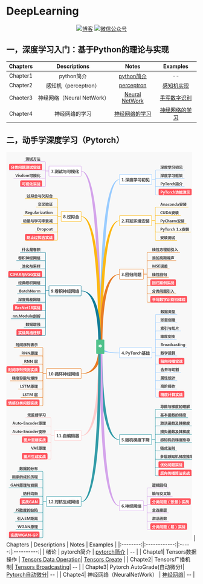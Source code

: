 # DeepLearning
<p align="center">
  <a href="https://keviness.top"><img src="https://img.shields.io/badge/blog-博客-critical" alt="博客"></a>
  <a href="https://keviness.top/image/WeChatPublic.jpg" target="_blank"><img src="https://img.shields.io/badge/WeChat-微信公众号-blue.svg" alt="微信公众号"></a>
</p>

## 一，深度学习入门：基于Python的理论与实现
| Chapters | Descriptions | Notes |  Examples  |
|:--------:|:------------:|:-----:|:----------:|
|  Chapter1|  python简介  | [python简介](./DeepLearningFoundation/Notes/Chapter1/) | -- |
|  Chapter2|  感知机（perceptron）  | [perceptron](./DeepLearningFoundation/Notes/Chapter2/perceptron.md) | [感知机实现](./DeepLearningFoundation/Examples/Chapter2/perceptron.py) |
| Chaoter3 |  神经网络（Neural NetWork）| [Neural NetWork](./DeepLearningFoundation/Notes/Chapter3/NeuralNetWork.md) | [手写数字识别](./DeepLearningFoundation/Examples/Chapter3/MnistNeuralNetWork.py) |
| Chapter4 |  神经网络的学习  | [神经网络的学习](./DeepLearningFoundation/Notes/Chapter4/NerualNetWorkLearn.md)  | [神经网络的学习](./DeepLearningFoundation/Examples/Chapter4/trainNeuralnet.py)|

## 二，动手学深度学习（Pytorch）
![Pytorch Chapters](./pytorch/imgs/PytorchChapter.png)
| Chapters | Descriptions | Notes |  Examples  |
|:--------:|:------------:|:-----:|:----------:|
|  绪论    |  pytorch简介  | [pytorch简介](./pytorch/Notes/绪论/绪论.md) | -- |
|  Chapte1|  Tensors数据操作 | [Tensors Data Operation](./pytorch/Notes/Chapter1/TensorsDataOperate.md)| [Tensors Create](./pytorch/Examples/Introduction/TensorsCreate.py) |
|  Chapte2|  Tensors广播机制| [Tensors Broadcasting](./pytorch/Notes/Chapter1/TensorsBroadcasting.md)| -- |
|  Chapte3| Pytorch AutoGrade(自动微分)| [Pytorch自动微分](./pytorch/Notes/Chapter3/AutoGrade.md)| -- |
|  Chapte4| 神经网络（NeuralNetWork） | [神经网络](./pytorch/Notes/Chapter4/NeuralNetWork.md)| -- |
